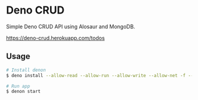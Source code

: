 # Deno CRUD

Simple Deno CRUD API using Alosaur and MongoDB.

https://deno-crud.herokuapp.com/todos

## Usage

```bash
# Install denon
$ deno install --allow-read --allow-run --allow-write --allow-net -f --unstable https://deno.land/x/denon@v2.2.1/denon.ts

# Run app
$ denon start
```
